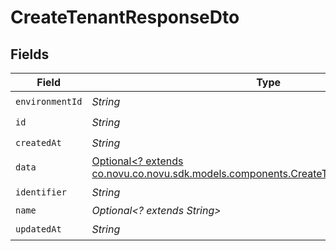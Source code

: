 # CreateTenantResponseDto


## Fields

| Field                                                                                                                                           | Type                                                                                                                                            | Required                                                                                                                                        | Description                                                                                                                                     |
| ----------------------------------------------------------------------------------------------------------------------------------------------- | ----------------------------------------------------------------------------------------------------------------------------------------------- | ----------------------------------------------------------------------------------------------------------------------------------------------- | ----------------------------------------------------------------------------------------------------------------------------------------------- |
| `environmentId`                                                                                                                                 | *String*                                                                                                                                        | :heavy_check_mark:                                                                                                                              | N/A                                                                                                                                             |
| `id`                                                                                                                                            | *String*                                                                                                                                        | :heavy_check_mark:                                                                                                                              | N/A                                                                                                                                             |
| `createdAt`                                                                                                                                     | *String*                                                                                                                                        | :heavy_check_mark:                                                                                                                              | N/A                                                                                                                                             |
| `data`                                                                                                                                          | [Optional<? extends co.novu.co.novu.sdk.models.components.CreateTenantResponseDtoData>](../../models/components/CreateTenantResponseDtoData.md) | :heavy_minus_sign:                                                                                                                              | N/A                                                                                                                                             |
| `identifier`                                                                                                                                    | *String*                                                                                                                                        | :heavy_check_mark:                                                                                                                              | N/A                                                                                                                                             |
| `name`                                                                                                                                          | *Optional<? extends String>*                                                                                                                    | :heavy_minus_sign:                                                                                                                              | N/A                                                                                                                                             |
| `updatedAt`                                                                                                                                     | *String*                                                                                                                                        | :heavy_check_mark:                                                                                                                              | N/A                                                                                                                                             |